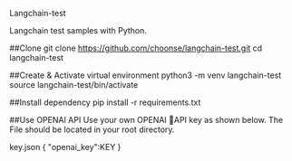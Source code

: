 Langchain-test

Langchain test samples with Python.

##Clone
git clone https://github.com/choonse/langchain-test.git
cd langchain-test

##Create & Activate virtual environment
python3 -m venv langchain-test
source langchain-test/bin/activate

##Install dependency
pip install -r requirements.txt

##Use OPENAI API
Use your own OPENAI API key as shown below.
The File should be located in your root directory.

key.json
{
  "openai_key":KEY
}
